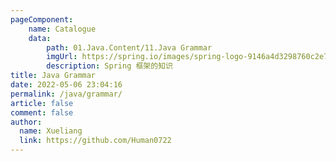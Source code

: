 ```yaml
---
pageComponent:
    name: Catalogue
    data:
        path: 01.Java.Content/11.Java Grammar
        imgUrl: https://spring.io/images/spring-logo-9146a4d3298760c2e7e49595184e1975.svg
        description: Spring 框架的知识
title: Java Grammar
date: 2022-05-06 23:04:16
permalink: /java/grammar/
article: false
comment: false
author:
  name: Xueliang
  link: https://github.com/Human0722
---
```

